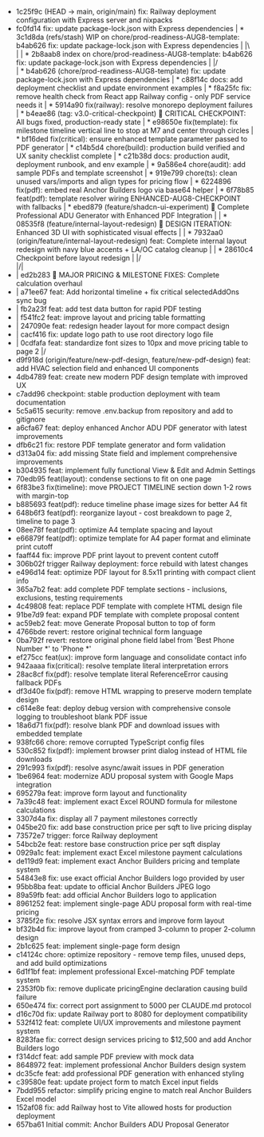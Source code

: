 * 1c25f9c (HEAD -> main, origin/main) fix: Railway deployment configuration with Express server and nixpacks
* fc0fd14 fix: update package-lock.json with Express dependencies
| *   3c1d8da (refs/stash) WIP on chore/prod-readiness-AUG8-template: b4ab626 fix: update package-lock.json with Express dependencies
| |\  
| | * 2b8aab8 index on chore/prod-readiness-AUG8-template: b4ab626 fix: update package-lock.json with Express dependencies
| |/  
| * b4ab626 (chore/prod-readiness-AUG8-template) fix: update package-lock.json with Express dependencies
| * c88f14c docs: add deployment checklist and update environment examples
| * f8a25fc fix: remove health check from React app Railway config - only PDF service needs it
| * 5914a90 fix(railway): resolve monorepo deployment failures
| * b4eae86 (tag: v3.0-critical-checkpoint) 🚨 CRITICAL CHECKPOINT: All bugs fixed, production-ready state
| * e98650e fix(template): fix milestone timeline vertical line to stop at M7 and center through circles
| * bf16ded fix(critical): ensure enhanced template parameter passed to PDF generator
| * c14b5d4 chore(build): production build verified and UX sanity checklist complete
| * c21b38d docs: production audit, deployment runbook, and env example
| * 9a586e4 chore(audit): add sample PDFs and template screenshot
| * 919e799 chore(ts): clean unused vars/imports and align types for pricing flow
| * 6224896 fix(pdf): embed real Anchor Builders logo via base64 helper
| * 6f78b85 feat(pdf): template resolver wiring ENHANCED-AUG8-CHECKPOINT with fallbacks
| * ebed879 (feature/shadcn-ui-experiment) 🚀 Complete Professional ADU Generator with Enhanced PDF Integration
| | * 08535f8 (feature/internal-layout-redesign) 🎨 DESIGN ITERATION: Enhanced 3D UI with sophisticated visual effects
| | * 7932aa0 (origin/feature/internal-layout-redesign) feat: Complete internal layout redesign with navy blue accents + LA/OC catalog cleanup
| | * 28610c4 Checkpoint before layout redesign
| |/  
|/|   
* | ed2b283 🎯 MAJOR PRICING & MILESTONE FIXES: Complete calculation overhaul
* | a71ee67 feat: Add horizontal timeline + fix critical selectedAddOns sync bug
* | fb2a23f feat: add test data button for rapid PDF testing
* | f541fc2 feat: improve layout and pricing table formatting
* | 247090e feat: redesign header layout for more compact design
* | cacf416 fix: update logo path to use root directory logo file
* | 0cdfafa feat: standardize font sizes to 10px and move pricing table to page 2
|/  
* d9f918d (origin/feature/new-pdf-design, feature/new-pdf-design) feat: add HVAC selection field and enhanced UI components
* 4db4789 feat: create new modern PDF design template with improved UX
* c7add96 checkpoint: stable production deployment with team documentation
* 5c5a615 security: remove .env.backup from repository and add to gitignore
* a6cfa67 feat: deploy enhanced Anchor ADU PDF generator with latest improvements
* dfb6c21 fix: restore PDF template generator and form validation
* d313a04 fix: add missing State field and implement comprehensive improvements
* b304935 feat: implement fully functional View & Edit and Admin Settings
* 70edb95 feat(layout): condense sections to fit on one page
* 6f83be3 fix(timeline): move PROJECT TIMELINE section down 1-2 rows with margin-top
* b885693 feat(pdf): reduce timeline phase image sizes for better A4 fit
* 648b6f3 feat(pdf): reorganize layout - cost breakdown to page 2, timeline to page 3
* 08ee78f feat(pdf): optimize A4 template spacing and layout
* e66879f feat(pdf): optimize template for A4 paper format and eliminate print cutoff
* faaff44 fix: improve PDF print layout to prevent content cutoff
* 306b02f trigger Railway deployment: force rebuild with latest changes
* e496d14 feat: optimize PDF layout for 8.5x11 printing with compact client info
* 365a7b2 feat: add complete PDF template sections - inclusions, exclusions, testing requirements
* 4c49808 feat: replace PDF template with complete HTML design file
* 91be7d9 feat: expand PDF template with complete proposal content
* ac59eb2 feat: move Generate Proposal button to top of form
* 4766bde revert: restore original technical form language
* 0ba792f revert: restore original phone field label from 'Best Phone Number *' to 'Phone *'
* ef275cc feat(ux): improve form language and consolidate contact info
* 942aaaa fix(critical): resolve template literal interpretation errors
* 28ac8cf fix(pdf): resolve template literal ReferenceError causing fallback PDFs
* df3d40e fix(pdf): remove HTML wrapping to preserve modern template design
* c614e8e feat: deploy debug version with comprehensive console logging to troubleshoot blank PDF issue
* 18a6d71 fix(pdf): resolve blank PDF and download issues with embedded template
* 938fc66 chore: remove corrupted TypeScript config files
* 530c852 fix(pdf): implement browser print dialog instead of HTML file downloads
* 291c993 fix(pdf): resolve async/await issues in PDF generation
* 1be6964 feat: modernize ADU proposal system with Google Maps integration
* 695279a feat: improve form layout and functionality
* 7a39c48 feat: implement exact Excel ROUND formula for milestone calculations
* 3307d4a fix: display all 7 payment milestones correctly
* 045be20 fix: add base construction price per sqft to live pricing display
* 73572e7 trigger: force Railway deployment
* 54bcb2e feat: restore base construction price per sqft display
* 0929a1c feat: implement exact Excel milestone payment calculations
* de119d9 feat: implement exact Anchor Builders pricing and template system
* 54843e8 fix: use exact official Anchor Builders logo provided by user
* 95bb8ba feat: update to official Anchor Builders JPEG logo
* 89a59fb feat: add official Anchor Builders logo to application
* 8961252 feat: implement single-page ADU proposal form with real-time pricing
* 3785f2e fix: resolve JSX syntax errors and improve form layout
* bf32b4d fix: improve layout from cramped 3-column to proper 2-column design
* 2b1c625 feat: implement single-page form design
* c14124c chore: optimize repository - remove temp files, unused deps, and add build optimizations
* 6d1f1bf feat: implement professional Excel-matching PDF template system
* 2353f0b fix: remove duplicate pricingEngine declaration causing build failure
* 650e474 fix: correct port assignment to 5000 per CLAUDE.md protocol
* d16c70d fix: update Railway port to 8080 for deployment compatibility
* 532f412 feat: complete UI/UX improvements and milestone payment system
* 8283fae fix: correct design services pricing to $12,500 and add Anchor Builders logo
* f314dcf feat: add sample PDF preview with mock data
* 8648972 feat: implement professional Anchor Builders design system
* dc35cfe feat: add professional PDF generation with enhanced styling
* c39580e feat: update project form to match Excel input fields
* 7bdd955 refactor: simplify pricing engine to match real Anchor Builders Excel model
* 152af08 fix: add Railway host to Vite allowed hosts for production deployment
* 657ba61 Initial commit: Anchor Builders ADU Proposal Generator
